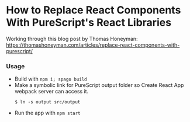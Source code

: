 # How to Replace React Components With PureScript's React Libraries

Working through this blog post by Thomas Honeyman: https://thomashoneyman.com/articles/replace-react-components-with-purescript/

### Usage

- Build with `npm i; spago build`
- Make a symbolic link for PureScript output folder so Create React App webpack server can access it.
  ```
  $ ln -s output src/output
  ```
- Run the app with `npm start`

